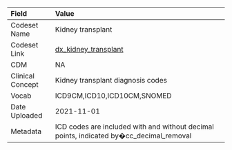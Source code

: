 |Field            |Value                                                                                   |
|:----------------|:---------------------------------------------------------------------------------------|
|Codeset Name     |Kidney transplant                                                                       |
|Codeset Link     |[dx_kidney_transplant](https://github.com/PEDSnet/Variable-Dictionary/blob/main/conditions/dx_kidney_transplant.csv)|
|CDM              |NA                                                                                      |
|Clinical Concept |Kidney transplant diagnosis codes                                                       |
|Vocab            |ICD9CM,ICD10,ICD10CM,SNOMED                                                             |
|Date Uploaded    |2021-11-01                                                                              |
|Metadata         |ICD codes are included with and without decimal points, indicated by�cc_decimal_removal |
